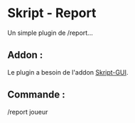<h1>Skript - Report</h1>
<p>Un simple plugin de /report...</p>
<h2>Addon :</h2>
<p>Le plugin a besoin de l'addon <a href="https://forums.skunity.com/resources/skript-gui.1544/">Skript-GUI</a>.</p>
<h2>Commande :</h2>
<p>/report joueur</p>
